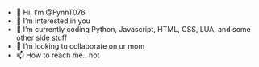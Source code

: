 - 👋 Hi, I’m @FynnT076
- 👀 I’m interested in you
- 🌱 I’m currently coding Python, Javascript, HTML, CSS, LUA, and some other side stuff
- 💞️ I’m looking to collaborate on ur mom
- 📫 How to reach me.. not

<!---
FynnT076/FynnT076 is a ✨ special ✨ repository because its `README.md` (this file) appears on your GitHub profile.
You can click the Preview link to take a look at your changes.
--->
